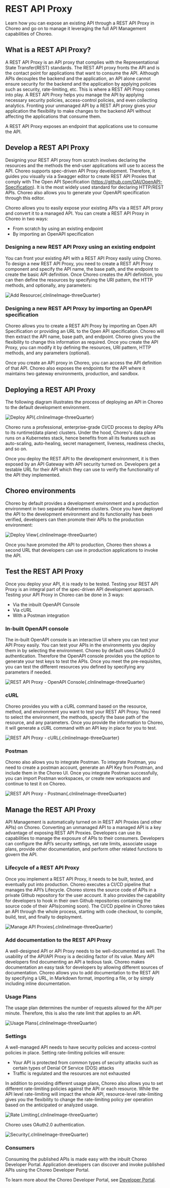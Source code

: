 # REST API Proxy

Learn how you can expose an existing API through a REST API Proxy in Choreo and go on to manage it leveraging the full API Management capabilities of Choreo.

## What is a REST API Proxy?

A REST API Proxy is an API proxy that complies with the Representational State Transfer(REST) standards. The REST API proxy fronts the API and is the contact point for applications that want to consume the API. Although APIs decouples the backend and the application, an API alone cannot ensure security for the backend and the application by applying policies such as security, rate-limiting, etc. This is where a REST API Proxy comes into play. A REST API Proxy helps you manage the API by applying necessary security policies, access-control policies, and even collecting analytics. Fronting your unmanaged API by a REST API proxy gives your application the flexibility to make changes to the backend API without affecting the applications that consume them. 

A REST API Proxy exposes an endpoint that applications use to consume the API.

## Develop a REST API Proxy

Designing your REST API proxy from scratch involves declaring the resources and the methods the end-user applications will use to access the API. Choreo supports spec-driven API Proxy development. Therefore, it guides you visually via a Swagger editor to create REST API Proxies that comply with The Open API Specification (https://github.com/OAI/OpenAPI-Specification). It is the most widely used standard for declaring HTTP/REST APIs. Choreo also allows you to generate your OpenAPI specification through this editor.

Choreo allows you to easily expose your existing APIs via a REST API proxy and convert it to a managed API. You can create a REST API Proxy in Choreo in two ways:

- From scratch by using an existing endpoint 
- By importing an OpenAPI specification

### Designing a new REST API Proxy using an existing endpoint 

You can front your existing API with a REST API Proxy easily using Choreo. To design a new REST API Proxy, you need to create a REST API Proxy component and specify the API name, the base path, and the endpoint to create the basic API definition. Once Choreo creates the API definition, you can then define the resources by specifying the URI pattern, the HTTP methods, and optionally, any parameters:

![Add Resource](assets/img/api-proxies/add-resources-api-proxies.png){.cInlineImage-threeQuarter}


### Designing a new REST API Proxy by importing an OpenAPI specification

Choreo allows you to create a REST API Proxy by importing an Open API Specification or providing an URL to the Open API specification. Choreo will then extract the API name, base path, and endpoint. Choreo gives you the flexibility to change this information as required. Once you create the API Proxy, you can modify it by defining the resources, URI pattern, HTTP methods, and any parameters (optional).

Once you create an API proxy in Choreo, you can access the API definition of that API. Choreo also exposes the endpoints for the API where it maintains two gateway environments, production, and sandbox.


## Deploying a REST API Proxy

The following diagram illustrates the process of deploying an API in Choreo to the default development environment. 

![Deploy API ](assets/img/api-proxies/deploy-api-proxies.png){.cInlineImage-threeQuarter}

Choreo runs a professional, enterprise-grade CI/CD process to deploy APIs to its runtime(data plane) clusters. Under the hood, Choreo's data plane runs on a Kubernetes stack, hence benefits from all its features such as auto-scaling, auto-healing, secret management, liveness, readiness checks, and so on.

Once you deploy the REST API to the development environment, it is then exposed by an API Gateway with API security turned on. Developers get a testable URL for their API which they can use to verify the functionality of the API they implemented.

## Choreo environments

Choreo by default provides a development environment and a production environment in two separate Kubernetes clusters. Once you have deployed the API to the development environment and its functionality has been verified, developers can then promote their APIs to the production environment:

![Deploy View](assets/img/rest-apis/deploy-promote.png){.cInlineImage-threeQuarter}

Once you have promoted the API to production, Choreo then shows a second URL that developers can use in production applications to invoke the API.

## Test the REST API Proxy

Once you deploy your API, it is ready to be tested. Testing your REST API Proxy is an integral part of the spec-driven API development approach. Testing your API Proxy in Choreo can be done in 3 ways:

- Via the inbuilt OpenAPI Console
- Via cURL
- With a Postman integration

### In-built OpenAPI console

The in-built OpenAPI console is an interactive UI where you can test your API Proxy easily. You can test your APIs in the environments you deploy them in by selecting the environment. Choreo by default uses OAuth2.0 authentication. Therefore the OpenAPI console provides you the option to generate your test keys to test the APIs. Once you meet the pre-requisites, you can test the different resources you defined by specifying any parameters if needed. 

![REST API Proxy - OpenAPI Console](assets/img/api-proxies/test-api-proxies-openapi-console.png){.cInlineImage-threeQuarter}

### cURL

Choreo provides you with a cURL command based on the resource, method, and environment you want to test your REST API Proxy. You need to select the environment, the methods, specify the base path of the resource, and any parameters. Once you provide the information to Choreo, it will generate a cURL command with an API key in place for you to test. 

![REST API Proxy - cURL](assets/img/api-proxies/test-api-proxies-curl.png){.cInlineImage-threeQuarter}

### Postman

Choreo also allows you to integrate Postman. To integrate Postman, you need to create a postman account, generate an API Key from Postman, and include them in the Choreo UI. Once you integrate Postman successfully, you can import Postman workspaces, or create new workspaces and continue to test it on Choreo.

![REST API Proxy - Postman](assets/img/api-proxies/test-api-proxies-postman.png){.cInlineImage-threeQuarter}

## Manage the REST API Proxy

API Management is automatically turned on in REST API Proxies (and other APIs) on Choreo. Converting an unmanaged API to a managed API is a key advantage of exposing REST API Proxies. Developers can use its capabilities to manage the exposure of APIs to their consumers. Developers can configure the API’s security settings, set rate limits, associate usage plans, provide other documentation, and perform other related functions to govern the API. 

### Lifecycle of a REST API Proxy

Once you implement a REST API Proxy, it needs to be built, tested, and eventually put into production. Choreo executes a CI/CD pipeline that manages the API’s Lifecycle. Choreo stores the source code of APIs in a private Github repository for the user account. It also provides the capability for developers to hook in their own Github repositories containing the source code of their APIs(coming soon). The CI/CD pipeline in Choreo takes an API through the whole process, starting with code checkout, to compile, build, test, and finally to deployment.

![Manage API Proxies](assets/img/api-proxies/manage-api-proxies.png){.cInlineImage-threeQuarter}

### Add documentation to the REST API Proxy

A well-designed API or API Proxy needs to be well-documented as well. The usability of the API/API Proxy is a deciding factor of its value. Many API developers find documenting an API a tedious task. Choreo makes documentation an easy task for developers by allowing different sources of documentation. Choreo allows you to add documentation to the REST API by specifying a URL, in Markdown format, importing a file, or by simply including inline documentation. 


### Usage Plans

The usage plan determines the number of requests allowed for the API per minute. Therefore, this is also the rate limit that applies to an API.

![Usage Plans](assets/img/api-proxies/api-proxies-usage-plans.png){.cInlineImage-threeQuarter}


### Settings

A well-managed API needs to have security policies and access-control policies in place. Setting rate-limiting policies will ensure:
- Your API is protected from common types of security attacks such as certain types of Denial Of Service (DOS) attacks
- Traffic is regulated and the resources are not exhausted

In addition to providing different usage plans, Choreo also allows you to set different rate-limiting policies against the API or each resource. While the API level rate-limiting will impact the whole API, resource-level rate-limiting gives you the flexibility to change the rate-limiting policy per operation based on the anticipated or analyzed usage.

![Rate Limiting](assets/img/api-proxies/rate-limiting.png){.cInlineImage-threeQuarter}

Choreo uses OAuth2.0 authentication.

![Security](assets/img/api-proxies/security-settings.png){.cInlineImage-threeQuarter}


### Consumers

Consuming the published APIs is made easy with the inbuilt Choreo Developer Portal. Application developers can discover and invoke published APIs using the Choreo Developer Portal.

To learn more about the Choreo Developer Portal, see [Developer Portal](developer-portal/developer-portal.md).
